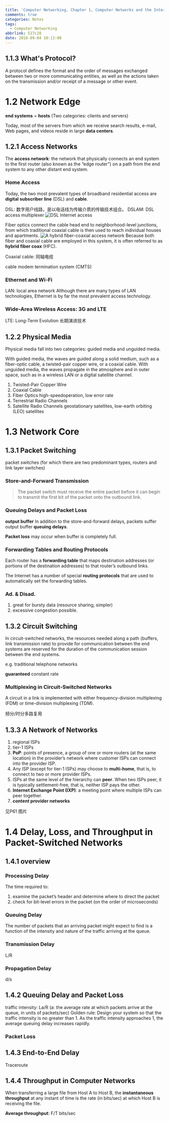 ```yaml
---
title: 'Computer Networking, Chapter 1, Computer Networks and the Internet, Notes'
comments: true
categories: Notes
tags:
  - Computer Networking
abbrlink: 527c28
date: 2018-09-04 10:13:08
---
```


## 1.1.3 What's Protocol?
A protocol defines the format and the order of messages exchanged between two or more communicating entities, as well as the actions taken on the transmission and/or receipt of a message or other event.

# 1.2 Network Edge
**end systems** = **hosts** (Two categories: clients and servers)

Today, most of the servers from which we receive search results, e-mail, Web pages, and videos reside in large **data centers**.

## 1.2.1 Access Networks
The **access network**: the network that physically connects an end system to the first router (also known as the “edge router”) on a path from the end system to any other distant end system. 

### Home Access
Today, the two most prevalent types of broadband residential access are **digital subscriber line** (DSL) and **cable**.

DSL: 数字用户线路，是以电话线为传输介质的传输技术组合。
DSLAM: DSL access multiplexer
![DSL Internet access](/img/cn1.1.png)


Fiber optics connect the cable head end to neighborhood-level junctions, from which traditional coaxial cable is then used to reach individual houses and apartments.
![A hybrid fiber-coaxial access network](/img/cn1.2.png)
Because both fiber and coaxial cable are employed in this system, it is often referred to as **hybrid fiber coax** (HFC).

Coaxial cable: 同轴电缆

cable modem termination system (CMTS)

### Ethernet and Wi-Fi
LAN: local area network
Although there are many types of LAN technologies, Ethernet is by far the most prevalent access technology.

### Wide-Area Wireless Access: 3G and LTE
LTE: Long-Term Evolution 长期演进技术

## 1.2.2 Physical Media
Physical media fall into two categories: guided media and unguided media.

With guided media, the waves are guided along a solid medium, such as a fiber-optic cable, a twisted-pair copper wire, or a coaxial cable. With unguided media, the waves propagate in the atmosphere and in outer space, such as in a wireless LAN or a digital satellite channel.

1. Twisted-Pair Copper Wire
2. Coaxial Cable
3. Fiber Optics
   high-speedoperation, low error rate
4. Terrestrial Radio Channels
5. Satellite Radio Channels
   geostationary satellites, low-earth orbiting (LEO) satellites

# 1.3 Network Core

## 1.3.1 Packet Switching
packet switches (for which there are two predominant types, routers and link layer switches)

### Store-and-Forward Transmission
> The packet switch must receive the entire packet before it can begin to transmit the first bit of the packet onto the outbound link.

### Queuing Delays and Packet Loss
**output buffer**
In addition to the store-and-forward delays, packets suffer output buffer **queuing delays**.

**Packet loss** may occur when buffer is completely full.

### Forwarding Tables and Routing Protocols
Each router has a **forwarding table** that maps destination addresses (or portions of the destination addresses) to that router’s outbound links. 

The Internet has a number of special **routing protocols** that are used to automatically set the forwarding tables.

### Ad. & Disad.
1. great for bursty data (resource sharing, simpler)
2. excessive congestion possible.

## 1.3.2 Circuit Switching
In circuit-switched networks, the resources needed along a path (buffers, link transmission rate) to provide for communication between the end systems are reserved for the duration of the communication session between the end systems.

e.g. traditional telephone networks

**guaranteed** constant rate

### Multiplexing in Circuit-Switched Networks
A circuit in a link is implemented with either frequency-division multiplexing (FDM) or time-division multiplexing (TDM).

频分/时分多路复用

## 1.3.3 A Network of Networks

1. regional ISPs
2. tier-1 ISPs
3. **PoP**: points of presence, a group of one or more routers (at the same location) in the provider’s network where customer ISPs can connect into the provider ISP.
4. Any ISP (except for tier-1 ISPs) may choose to **multi-home**, that is, to connect to two or more provider ISPs. 
5. ISPs at the same level of the hierarchy can **peer**. When two ISPs peer, it is typically settlement-free, that is, neither ISP pays the other.
6. **Internet Exchange Point (IXP)**: a meeting point where multiple ISPs can peer together. 
7. **content provider networks**

见P61 图片

# 1.4 Delay, Loss, and Throughput in Packet-Switched Networks
## 1.4.1 overview
### Processing Delay
The time required to:
1. examine the packet’s header and determine where to direct the packet 
2. check for bit-level errors in the packet
(on the order of microseconds)
### Queuing Delay
The number of packets that an arriving packet might expect to find is a function of the intensity and nature of the traffic arriving at the queue.
### Transmission Delay
L/R
### Propagation Delay
d/s

## 1.4.2 Queuing Delay and Packet Loss
traffic intensity: La/R (a: the average rate at which packets arrive at the queue, in units of packets/sec)
Golden rule: Design your system so that the traffic intensity is no greater than 1.
As the traffic intensity approaches 1, the average queuing delay increases rapidly.

### Packet Loss

## 1.4.3 End-to-End Delay
Traceroute
## 1.4.4 Throughput in Computer Networks
When transferring a large file from Host A to Host B, the **instantaneous throughput** at any instant of time is the rate (in bits/sec) at which Host B is receiving the file. 

**Average throughput**: F/T bits/sec



